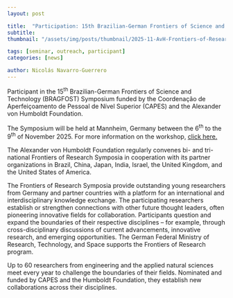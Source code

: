 ```yaml
---
layout: post

title:  "Participation: 15th Brazilian-German Frontiers of Science and Technology (BRAGFOST) Symposium"
subtitle: 
thumbnail: "/assets/img/posts/thumbnail/2025-11-AvH-Frontiers-of-Research-Symposia-AvH-Logo.svg"

tags: [seminar, outreach, participant]
categories: [news]

author: Nicolás Navarro-Guerrero
---
```


Participant in the 15<sup>th</sup> Brazilian-German Frontiers of Science and Technology (BRAGFOST) Symposium funded by the Coordenação de Aperfeiçoamento de Pessoal de Nível Superior (CAPES) and the Alexander von Humboldt Foundation.

The Symposium will be held at Mannheim, Germany between the 6<sup>th</sup> to the 9<sup>th</sup> of November 2025. For more information on the workshop, <a href="https://www.humboldt-foundation.de/en/connect/brazilian-german-frontiers-of-science-and-technology-symposium-2" target="_blank">click here.</a>

<!--more-->
The Alexander von Humboldt Foundation regularly convenes bi- and tri-national Frontiers of Research Symposia in cooperation with its partner organizations in Brazil, China, Japan, India, Israel, the United Kingdom, and the United States of America.

The Frontiers of Research Symposia provide outstanding young researchers from Germany and partner countries with a platform for an international and interdisciplinary knowledge exchange. The participating researchers establish or strengthen connections with other future thought leaders, often pioneering innovative fields for collaboration. Participants question and expand the boundaries of their respective disciplines – for example, through cross-disciplinary discussions of current advancements, innovative research, and emerging opportunities. The German Federal Ministry of Research, Technology, and Space supports the Frontiers of Research program.

Up to 60 researchers from engineering and the applied natural sciences meet every year to challenge the boundaries of their fields. Nominated and funded by CAPES and the Humboldt Foundation, they establish new collaborations across their disciplines.
